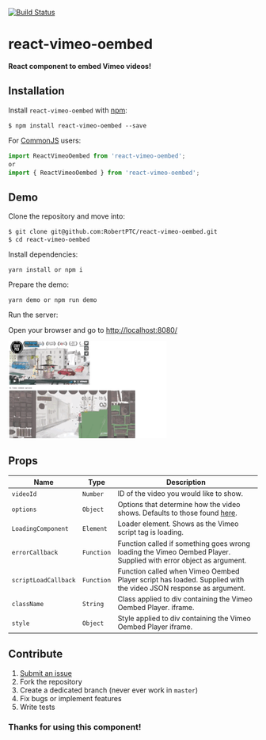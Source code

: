 [![Build Status](https://travis-ci.org/RobertPTC/react-vimeo-oembed.svg?branch=master)](https://travis-ci.org/RobertPTC/react-vimeo-oembed)

# react-vimeo-oembed
**React component to embed Vimeo videos!**

## Installation

Install `react-vimeo-oembed` with [npm](https://www.npmjs.com/):

```
$ npm install react-vimeo-oembed --save
```

For [CommonJS](http://wiki.commonjs.org/wiki/CommonJS) users:

```javascript
import ReactVimeoOembed from 'react-vimeo-oembed';
or
import { ReactVimeoOembed } from 'react-vimeo-oembed';
```

## Demo

Clone the repository and move into:

```console
$ git clone git@github.com:RobertPTC/react-vimeo-oembed.git
$ cd react-vimeo-oembed
```

Install dependencies:

```console
yarn install or npm i
```

Prepare the demo:

```console
yarn demo or npm run demo
```

Run the server:

Open your browser and go to [http://localhost:8080/](http://localhost:8080/)

<img src="https://raw.githubusercontent.com/RobertPTC/react-vimeo-oembed/master/imgs/demo.gif" alt="React Vimeo Oembed demo" />

## Props

| Name                      | Type        | Description                                                                                   |
| ---                       | ---         | ---                                                                                           |
| `videoId`                 | `Number`    | ID of the video you would like to show.                                                       |
| `options`                 | `Object`    | Options that determine how the video shows. Defaults to those found [here](https://developer.vimeo.com/apis/oembed).                                                                                           |
| `LoadingComponent`        | `Element`   | Loader element. Shows as the Vimeo script tag is loading.                                     |
| `errorCallback`           | `Function`  | Function called if something goes wrong loading the Vimeo Oembed Player. Supplied with error object as argument.                                                            |
| `scriptLoadCallback`      | `Function`  | Function called when Vimeo Oembed Player script has loaded. Supplied with the video JSON response as argument.                                                                  |
| `className`               | `String`   | Class applied to div containing the Vimeo Oembed Player. iframe.                                                                           |
| `style`                   | `Object`    | Style applied to div containing the Vimeo Oembed Player iframe.                               |

## Contribute

1. [Submit an issue](https://github.com/RobertPTC/react-vimeo-oembed/issues)
2. Fork the repository
3. Create a dedicated branch (never ever work in `master`)
4. Fix bugs or implement features
5. Write tests

### Thanks for using this component!
